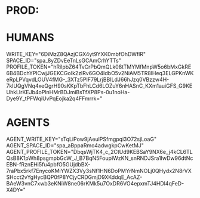 # PROD:
# HUMANS
WRITE_KEY="6DiMzZ8QAzjCGX4yt9YXK0mbfOhDWflR"
SPACE_ID="spa_8yZDvEeTnLsGCAmCrhYTTs"
PROFILE_TOKEN="hRilpbZ64TvCrPbQmQLk08tTMYMfMnpW5o6bMxGkRE6B4BDchYPlCwjJGEKCGoIk2zlRv6GO4IdbO5v2NiAM5TR8lHeq3ELGPKnWKeRpLPVqvdLOUV4fMG-_3XTz5PIF79LrjBBILdJ66hJzq0VBzzw4H-7klUQgVNq4xeQgrH90sKKpTbFhLCd6LOZuY6nHASnC_KXm1auiGFS_G9KEUhkLlrKEJb4oPlnHMrBDJmiBsTfXP8Ps-0u1noHa-Dye9Y_tPFWqiUvPqEojka2q4FFmrrk="

# AGENTS
AGENT_WRITE_KEY="sTqLiPow9jAeulPSfmgpqi3O72sjLoaG"
AGENT_SPACE_ID="spa_aBppaRmo4adwgkpCwKetMJ"
AGENT_PROFILE_TOKEN="DbqsWjTK4_c_2CtUd9KEBSaY9NX6e_j4kCL6TLQsB8K1pWh8psgmpbGcW_J_B7BqN5FoupIWzKN_snRNDJSra1IwDw96dtNcEBN-fRznEHi5fu4pbfO5GUjdbBX-7raPbx5rkf7EnycoKMiYWZX3Vy3sNf1HN6DoPMYrNmNOLj0QHydx2N8rVXSHcct2vYgHycBQP0fP8YCjyCRDGmjD9XKddqE_AcAZ-BAeW3vnC7xwb3eKNiW8ne06rKMk5u7OxDR6VO4epxmTJ4HDl4qFeD-X4DY="